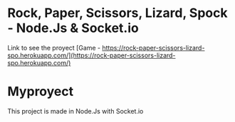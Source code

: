 # Rock, Paper, Scissors, Lizard, Spock - Node.Js & Socket.io

Link to see the proyect [Game - https://rock-paper-scissors-lizard-spo.herokuapp.com/](https://rock-paper-scissors-lizard-spo.herokuapp.com/)

# Myproyect

This project is made in Node.Js with Socket.io

